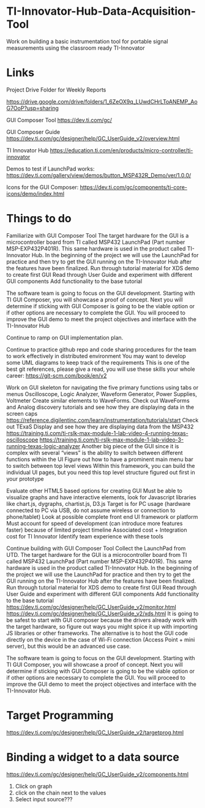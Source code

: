 # TI-Innovator-Hub-Data-Acquisition-Tool
Work on building a basic instrumentation tool for portable signal measurements using the classroom ready TI-Innovator 

# Links
Project Drive Folder for Weekly Reports

https://drive.google.com/drive/folders/1_6ZeOX9q_LUwdCHrLToANEMP_AoG7OoP?usp=sharing

GUI Composer Tool
https://dev.ti.com/gc/

GUI Composer Guide
https://dev.ti.com/gc/designer/help/GC_UserGuide_v2/overview.html

TI Innovator Hub
https://education.ti.com/en/products/micro-controller/ti-innovator

Demos to test if LaunchPad works:
https://dev.ti.com/gallery/view/demos/button_MSP432R_Demo/ver/1.0.0/

Icons for the GUI Composer:
https://dev.ti.com/gc/components/ti-core-icons/demo/index.html

# Things to do
Familiarize with GUI Composer Tool
The target hardware for the GUI is a microcontroller board from TI called MSP432 LaunchPad (Part number MSP-EXP432P401R). This same hardware is used in the product called TI-Innovator Hub. In the beginning of the project we will use the LaunchPad for practice and then try to get the GUI running on the TI-Innovator Hub after the features have been finalized.
Run through tutorial material for XDS demo to create first GUI
Read through User Guide and experiment with different GUI components
Add functionality to the base tutorial
 
The software team is going to focus on the GUI development. Starting with TI GUI Composer, you will showcase a proof of concept. Next you will determine if sticking with GUI Composer is going to be the viable option or if other options are necessary to complete the GUI. You will proceed to improve the GUI demo to meet the project objectives and interface with the TI-Innovator Hub

Continue to ramp on GUI implementation plan.
 
Continue to practice github repo and code sharing procedures for the team to work effectively in distributed environment
You may want to develop some UML diagrams to keep track of the requirements
This is one of the best git references, please give a read, you will use these skills your whole career: https://git-scm.com/book/en/v2
 
Work on GUI skeleton for navigating the five primary functions using tabs or menus
Oscilloscope, Logic Analyzer, Waveform Generator, Power Supplies, Voltmeter
Create similar elements to WaveForms. Check out WaveForms and Analog discovery tutorials and see how they are displaying data in the screen caps https://reference.digilentinc.com/learn/instrumentation/tutorials/start
Check out TExaS Display and see how they are displaying data from the MSP432
https://training.ti.com/ti-rslk-max-module-1-lab-video-4-running-texas-oscilloscope
https://training.ti.com/ti-rslk-max-module-1-lab-video-3-running-texas-logic-analyzer
Another big piece of the GUI since it is complex with several “views” is the ability to switch between different functions within the UI
Figure out how to have a prominent main menu bar to switch between top level views
Within this framework, you can build the individual UI pages, but you need this top level structure figured out first in your prototype
 
Evaluate other HTML5 based options for creating GUI
Must be able to visualize graphs and have interactive elements, look for Javascript libraries like chart.js, dygraphs, chartist.js, D3.js
Target is for PC usage (hardware connected to PC via USB, do not assume wireless or connection to phone/tablet)
Look at possible complete front end UI framework or platform
Must account for speed of development (can introduce more features faster) because of limited project timeline
Associated cost + Integration cost for TI Innovator
Identify team experience with these tools
 
Continue building with GUI Composer Tool
Collect the LaunchPad from UTD. The target hardware for the GUI is a microcontroller board from TI called MSP432 LaunchPad (Part number MSP-EXP432P401R). This same hardware is used in the product called TI-Innovator Hub. In the beginning of the project we will use the LaunchPad for practice and then try to get the GUI running on the TI-Innovator Hub after the features have been finalized.
Run through tutorial material for XDS demo to create first GUI
Read through User Guide and experiment with different GUI components
Add functionality to the base tutorial
https://dev.ti.com/gc/designer/help/GC_UserGuide_v2/monitor.html
https://dev.ti.com/gc/designer/help/GC_UserGuide_v2/xds.html
It is going to be safest to start with GUI composer because the drivers already work with the target hardware, so figure out ways you might spice it up with importing JS libraries or other frameworks. The alternative is to host the GUI code directly on the device in the case of Wi-Fi connection (Access Point + mini server), but this would be an advanced use case.
 
 
 
The software team is going to focus on the GUI development. Starting with TI GUI Composer, you will showcase a proof of concept. Next you will determine if sticking with GUI Composer is going to be the viable option or if other options are necessary to complete the GUI. You will proceed to improve the GUI demo to meet the project objectives and interface with the TI-Innovator Hub.
 
 
# Target Programming
https://dev.ti.com/gc/designer/help/GC_UserGuide_v2/targetprog.html

# Binding a widget to a data source
https://dev.ti.com/gc/designer/help/GC_UserGuide_v2/components.html
1. Click on graph
2. click on the chain next to the values
3. Select input source???


